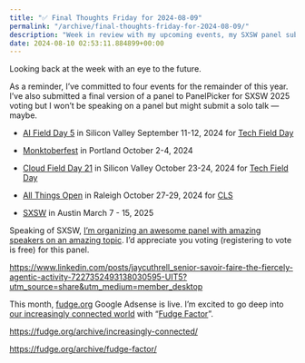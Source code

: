 ```yaml
---
title: "✅ Final Thoughts Friday for 2024-08-09"
permalink: "/archive/final-thoughts-friday-for-2024-08-09/"
description: "Week in review with my upcoming events, my SXSW panel submission, and my re-launch on fudge.org."
date: 2024-08-10 02:53:11.884899+00:00
---
```


<p>Looking back at the week with an eye to the future.</p><p>As a reminder, I’ve committed to four events for the remainder of this year. I’ve also submitted a final version of a panel to PanelPicker for SXSW 2025 voting but I won’t be speaking on a panel but might submit a solo talk — maybe.</p><ul><li><p><a target="_blank" rel="noopener" href="https://techfieldday.com/event/aifd5/">AI Field Day 5</a> in Silicon Valley September 11-12, 2024 for <a target="_blank" rel="noopener" href="https://techfieldday.com/events/">Tech Field Day</a></p></li><li><p><a target="_blank" rel="noopener" href="https://monktoberfest.com/">Monktoberfest</a> in Portland October 2-4, 2024</p></li><li><p><a target="_blank" rel="noopener" href="https://techfieldday.com/event/cfd21/">Cloud Field Day 21</a> in Silicon Valley October 23-24, 2024 for <a target="_blank" rel="noopener" href="https://techfieldday.com/events/">Tech Field Day</a></p></li><li><p><a target="_blank" rel="noopener" href="https://2024.allthingsopen.org/">All Things Open</a> in Raleigh October 27-29, 2024 for <a target="_blank" rel="noopener" href="https://allthingsopen.org/events/community-leadership-summit-cls-2">CLS</a></p></li><li><p><a target="_blank" rel="noopener" href="https://sxsw.com/">SXSW</a> in Austin March 7 - 15, 2025</p></li></ul><p>Speaking of SXSW, <a target="_blank" rel="noopener noreferrer nofollow" href="https://www.linkedin.com/posts/jaycuthrell_senior-savoir-faire-the-fiercely-agentic-activity-7227352493138030595-UIT5?utm_source=share&amp;utm_medium=member_desktop">I’m organizing an awesome panel with amazing speakers on an amazing topic</a>. I’d appreciate you voting (registering to vote is free) for this panel.</p><p><a target="_blank" rel="noopener noreferrer nofollow" href="https://www.linkedin.com/posts/jaycuthrell_senior-savoir-faire-the-fiercely-agentic-activity-7227352493138030595-UIT5?utm_source=share&amp;utm_medium=member_desktop">https://www.linkedin.com/posts/jaycuthrell_senior-savoir-faire-the-fiercely-agentic-activity-7227352493138030595-UIT5?utm_source=share&amp;utm_medium=member_desktop</a></p><p>This month, <a target="_blank" rel="noopener noreferrer nofollow" href="http://fudge.org">fudge.org</a> Google Adsense is live. I’m excited to go deep into <a target="_blank" rel="noopener noreferrer nofollow" href="https://fudge.org/archive/increasingly-connected/">our increasingly connected world</a> with “<a target="_blank" rel="noopener noreferrer nofollow" href="https://fudge.org/archive/fudge-factor/">Fudge Factor</a>”.</p><p><a target="_blank" rel="noopener noreferrer nofollow" href="https://fudge.org/archive/increasingly-connected/">https://fudge.org/archive/increasingly-connected/</a></p><p><a target="_blank" rel="noopener noreferrer nofollow" href="https://fudge.org/archive/fudge-factor/">https://fudge.org/archive/fudge-factor/</a></p><p></p><p></p>